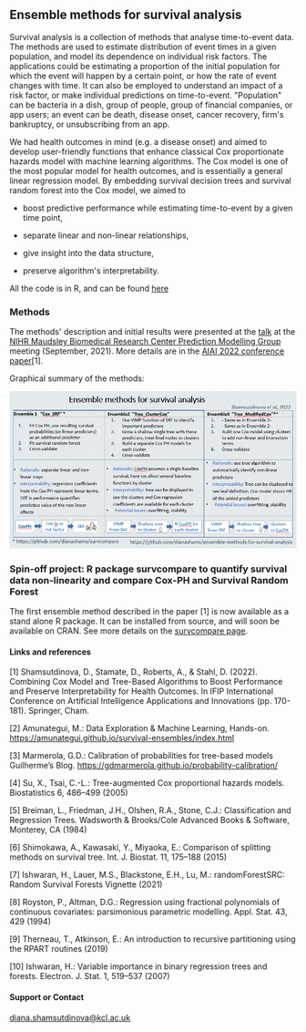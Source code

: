 ## Ensemble methods for survival analysis

Survival analysis is a collection of methods that analyse time-to-event data. The methods are used to estimate distribution of event times in a given population, and model its dependence on individual risk factors. The applications could be estimating a proportion of the initial population for which the event will happen by a certain point, or how the rate of event changes with time. It can also be employed to understand an impact of a risk factor, or make individual predictions on time-to-event. "Population" can be bacteria in a dish, group of people, group of financial companies, or app users; an event can be death, disease onset, cancer recovery, firm's bankruptcy, or unsubscribing from an app. 

We had health outcomes in mind (e.g. a disease onset) and aimed to develop user-friendly functions that enhance classical Cox proportionate hazards model with machine learning algorithms. The Cox model is one of the most popular model for health outcomes, and is essentially a general linear regression model. By embedding survival decision trees and survival random forest into the Cox model, we aimed to 

* boost predictive performance while estimating time-to-event by a given time point, 

* separate linear and non-linear relationships, 

* give insight into the data structure, 

* preserve  algorithm's interpretability.

All the code is in R, and can be found [here](https://github.com/dianashams/ensemble-methods-for-survival-analysis)

### Methods  
The methods' description  and initial results were presented at the [talk](https://youtu.be/1Z8C0pAi_Cs) at the [NIHR Maudsley Biomedical Research Center Prediction Modelling Group](https://www.maudsleybrc.nihr.ac.uk/facilities/prediction-modelling-presentations/) meeting (September, 2021). More details are in the [AIAI 2022 conference paper](https://link.springer.com/chapter/10.1007/978-3-031-08337-2_15)[1]. 

Graphical summary of the methods:

![image](ensemble_methods_one_slide.png)

### Spin-off project: R package **survcompare** to quantify survival data non-linearity and compare Cox-PH and Survival Random Forest
The first ensemble method described in the paper [1] is now available as a stand alone R package. It can be installed from source, and will soon be available on CRAN. See more details on the [survcompare page](https://github.com/dianashams/survcompare). 

#### Links and references
[1] Shamsutdinova, D., Stamate, D., Roberts, A., & Stahl, D. (2022). Combining Cox Model and Tree-Based Algorithms to Boost Performance and Preserve Interpretability for Health Outcomes. In IFIP International Conference on Artificial Intelligence Applications and Innovations (pp. 170-181). Springer, Cham.

[2] Amunategui, M.: Data Exploration & Machine Learning, Hands-on. https://amunategui.github.io/survival-ensembles/index.html

[3] Marmerola, G.D.: Calibration of probabilities for tree-based models Guilherme’s Blog. https://gdmarmerola.github.io/probability-calibration/

[4] Su, X., Tsai, C.-L.: Tree-augmented Cox proportional hazards models. Biostatistics 6, 486–499 (2005)

[5] Breiman, L., Friedman, J.H., Olshen, R.A., Stone, C.J.: Classification and Regression Trees. Wadsworth & Brooks/Cole Advanced Books & Software, Monterey, CA (1984)

[6] Shimokawa, A., Kawasaki, Y., Miyaoka, E.: Comparison of splitting methods on survival tree. Int. J. Biostat. 11, 175–188 (2015)

[7] Ishwaran, H., Lauer, M.S., Blackstone, E.H., Lu, M.: randomForestSRC: Random Survival Forests Vignette (2021)

[8] Royston, P., Altman, D.G.: Regression using fractional polynomials of continuous covariates: parsimonious parametric modelling. Appl. Stat. 43, 429 (1994)

[9] Therneau, T., Atkinson, E.: An introduction to recursive partitioning using the RPART routines (2019)

[10] Ishwaran, H.: Variable importance in binary regression trees and forests. Electron. J. Stat. 1, 519–537 (2007)

#### Support or Contact
diana.shamsutdinova@kcl.ac.uk

